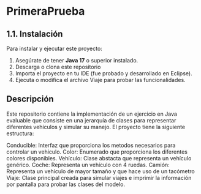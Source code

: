 # PrimeraPrueba

## 1.1. Instalación

Para instalar y ejecutar este proyecto:

1. Asegúrate de tener **Java 17** o superior instalado.
2. Descarga o clona este repositorio
3. Importa el proyecto en tu IDE (fue probado y desarrollado en Eclipse).
4. Ejecuta o modifica el archivo Viaje para probar las funcionalidades.

## Descripción
Este repositorio contiene la implementación de un ejercicio en Java evaluable que consiste en una jerarquía de clases para representar diferentes vehículos y simular su manejo. El proyecto tiene la siguiente estructura:

Conducible: Interfaz que proporciona los metodos necesarios para controlar un vehiculo.
Color: Enumerado que proporciona los diferentes colores disponibles.
Vehículo: Clase abstacta que representa un vehículo genérico.
Coche: Representa un vehículo con 4 ruedas.
Camión: Representa un vehículo de mayor tamaño y que hace uso de un tacómetro
Viaje: Clase principal creada para simular viajes e imprimir la información por pantalla para probar las clases del modelo.
